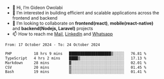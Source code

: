 - 👋 Hi, I’m Gideon Owolabi
- 👀 I’m interested in building efficient and scalable applications across the frontend and backend
- 💞️ I’m looking to collaborate on <b>frontend(react)</b>, <b>mobile(react-native)</b> and <b>backend(Nodejs, Laravel)</b> projects
- 📫 How to reach me <a href="mailto:gideoniyin2021@gmail.com">Mail</a>, <a href="https://www.linkedin.com/in/gideon-owolabi-9b667a232/">LinkedIn</a> and <a href="https://wa.me/2348055377085">Whatsapp</a>

<!---
gude1/gude1 is a ✨ special ✨ repository because its `README.md` (this file) appears on your GitHub profile.
You can click the Preview link to take a look at your changes.
--->

<!--START_SECTION:waka-->

```txt
From: 17 October 2024 - To: 24 October 2024

PHP          18 hrs 9 mins   ███████████████████▒░░░░░   76.81 %
TypeScript   4 hrs 2 mins    ████▒░░░░░░░░░░░░░░░░░░░░   17.13 %
Markdown     28 mins         ▓░░░░░░░░░░░░░░░░░░░░░░░░   02.01 %
CSV          20 mins         ▒░░░░░░░░░░░░░░░░░░░░░░░░   01.45 %
Bash         19 mins         ▒░░░░░░░░░░░░░░░░░░░░░░░░   01.41 %
```

<!--END_SECTION:waka-->
